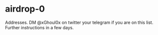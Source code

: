 # airdrop-0
Addresses. DM @xGhoul0x on twitter your telegram if you are on this list. Further instructions in a few days.
